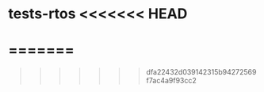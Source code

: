 tests-rtos
<<<<<<< HEAD
==========
=======
==========
>>>>>>> dfa22432d039142315b94272569f7ac4a9f93cc2
